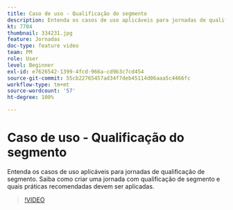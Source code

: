 ```yaml
---
title: Caso de uso - Qualificação do segmento
description: Entenda os casos de uso aplicáveis para jornadas de qualificação de segmento. Saiba como criar uma jornada com qualificação de segmento e quais práticas recomendadas devem ser aplicadas.
kt: 7704
thumbnail: 334231.jpg
feature: Jornadas
doc-type: feature video
team: PM
role: User
level: Beginner
exl-id: e7626542-1399-4fcd-966a-cd9b3c7cd454
source-git-commit: 55cb22765457ad34f7deb45114d06aaa5c4466fc
workflow-type: tm+mt
source-wordcount: '57'
ht-degree: 100%

---
```


# Caso de uso - Qualificação do segmento

Entenda os casos de uso aplicáveis para jornadas de qualificação de segmento. Saiba como criar uma jornada com qualificação de segmento e quais práticas recomendadas devem ser aplicadas.

>[!VIDEO](https://video.tv.adobe.com/v/334231?quality=12)
